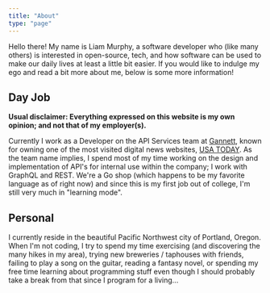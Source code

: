 ```yaml
---
title: "About"
type: "page"
---
```


Hello there! My name is Liam Murphy, a software developer who (like many others) is interested in open-source, tech, and how software can be used to make our daily lives at least a little bit easier. If you would like to indulge my ego and read a bit more about me, below is some more information!

## Day Job

**Usual disclaimer: Everything expressed on this website is my own opinion; and not that of my employer(s).**

Currently I work as a Developer on the API Services team at [Gannett](https://www.gannett.com/), known for owning one of the most visited digital news websites, [USA TODAY](https://www.usatoday.com). As the team name implies, I spend most of my time working on the design and implementation of API's for internal use within the company; I work with GraphQL and REST. We're a Go shop (which happens to be my favorite language as of right now) and since this is my first job out of college, I'm still very much in "learning mode". 

## Personal

I currently reside in the beautiful Pacific Northwest city of Portland, Oregon. When I'm not coding, I try to spend my time exercising (and discovering the many hikes in my area), trying new breweries / taphouses with friends, failing to play a song on the guitar, reading a fantasy novel, or spending my free time learning about programming stuff even though I should probably take a break from that since I program for a living...





